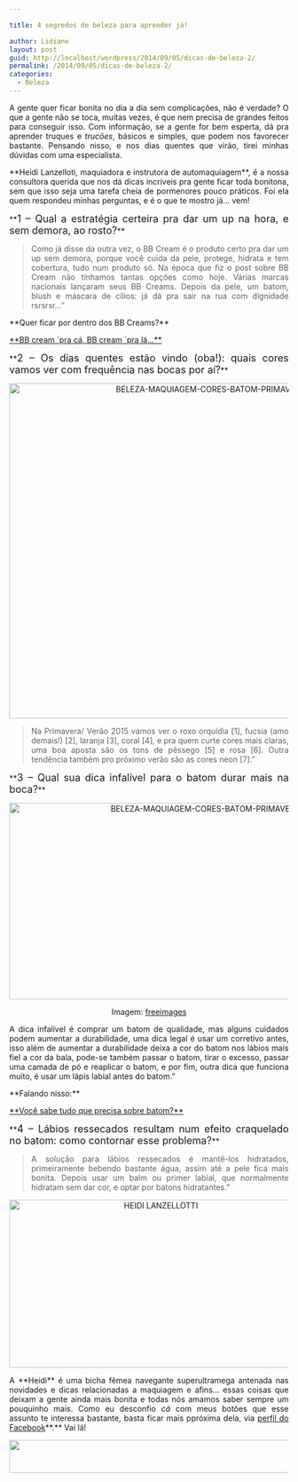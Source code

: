 ```yaml
---

title: 4 segredos de beleza para aprender já!

author: Lidiane
layout: post
guid: http://localhost/wordpress/2014/09/05/dicas-de-beleza-2/
permalink: /2014/09/05/dicas-de-beleza-2/
categories:
  - Beleza
---
```

<p align="justify">
  A gente quer ficar bonita no dia a dia sem complicações, não é verdade? O que a gente não se toca, muitas vezes, é que nem precisa de grandes feitos para conseguir isso. Com informação, se a gente for bem esperta, dá pra aprender truques e <em>trucões</em>, básicos e simples, que podem nos favorecer bastante. Pensando nisso, e nos dias quentes que virão, tirei minhas dúvidas com uma especialista.
</p>

<p align="justify">
  **Heidi Lanzelloti, maquiadora e instrutora de automaquiagem**, é a nossa consultora querida que nos dá dicas incríveis pra gente ficar toda bonitona, sem que isso seja uma tarefa cheia de pormenores pouco práticos. Foi ela quem respondeu minhas perguntas, e é o que te mostro já… vem!
</p>

<p align="justify">
  **<span style="font-size: large;">1 &#8211; Qual a estratégia certeira pra dar um up na hora, e sem demora, ao rosto?</span>**
</p>

> <p align="justify">
>   Como já disse da outra vez, o BB Cream é o produto certo pra dar um up sem demora, porque você cuida da pele, protege, hidrata e tem cobertura, tudo num produto só. Na época que fiz o post sobre BB Cream não tínhamos tantas opções como hoje. Várias marcas nacionais lançaram seus BB Creams. Depois da pele, um batom, blush e máscara de cílios: já dá pra sair na rua com dignidade rsrsrsr…”
> </p>

<p align="justify">
  **Quer ficar por dentro dos BB Creams?**
</p>

<p align="justify">
  <a href="http://www.trololodemulher.com.br/2013/07/22/bb-cream/" target="_blank">**BB cream ´pra cá, BB cream ´pra lá…**</a>
</p>

<p align="justify">
  **<span style="font-size: large;">2 &#8211; Os dias quentes estão vindo (oba!): quais cores vamos ver com frequência nas bocas por aí?</span>**
</p>

<p align="center">
  <a href="http://www.trololodemulher.com.br/blog/wp-content/uploads/2014/09/BELEZA-MAQUIAGEM-CORES-BATOM-PRIMAVERA-VERÃO-2015.png"><img class="alignnone size-full wp-image-10374" src="http://www.trololodemulher.com.br/blog/wp-content/uploads/2014/09/BELEZA-MAQUIAGEM-CORES-BATOM-PRIMAVERA-VERÃO-2015.png" alt="BELEZA-MAQUIAGEM-CORES-BATOM-PRIMAVERA-VERÃO-2015" width="800" height="604" /></a>
</p>

> <p align="justify">
>   Na Primavera/ Verão 2015 vamos ver o roxo orquídia [1], fucsia (amo demais!) [2], laranja [3], coral [4], e pra quem curte cores mais claras, uma boa aposta são os tons de pêssego [5] e rosa [6]. Outra tendência também pro próximo verão são as cores neon [7].”
> </p>

<p align="justify">
  **<span style="font-size: large;">3 &#8211; Qual sua dica infalível para o batom durar mais na boca?</span>**
</p>

<p align="center">
  <a href="http://www.trololodemulher.com.br/blog/wp-content/uploads/2014/09/BELEZA-MAQUIAGEM-CORES-BATOM-PRIMAVERA-VERÃO-20152.png"><img class="alignnone size-full wp-image-10375" src="http://www.trololodemulher.com.br/blog/wp-content/uploads/2014/09/BELEZA-MAQUIAGEM-CORES-BATOM-PRIMAVERA-VERÃO-20152.png" alt="BELEZA-MAQUIAGEM-CORES-BATOM-PRIMAVERA-VERÃO-2015[2]" width="800" height="354" /></a>
</p>

<p align="center">
  Imagem: <a href="http://www.freeimages.com/" target="_blank">freeimages</a>
</p>

<p align="justify">
  A dica infalível é comprar um batom de qualidade, mas alguns cuidados podem aumentar a durabilidade, uma dica legal é usar um corretivo antes, isso além de aumentar a durabilidade deixa a cor do batom nos lábios mais fiel a cor da bala, pode-se também passar o batom, tirar o excesso, passar uma camada de pó e reaplicar o batom, e por fim, outra dica que funciona muito, é usar um lápis labial antes do batom.”
</p>

<p align="justify">
  **Falando nisso:**
</p>

<p align="justify">
  <a href="http://www.trololodemulher.com.br/2014/06/02/beleza-maquiagem-batom/" target="_blank">**Você sabe tudo que precisa sobre batom?**</a>
</p>

<p align="justify">
  **<span style="font-size: large;">4 &#8211; Lábios ressecados resultam num efeito craquelado no batom: como contornar esse problema?</span>**
</p>

> <p align="justify">
>   A solução para lábios ressecados é mantê-los hidratados, primeiramente bebendo bastante água, assim até a pele fica mais bonita. Depois usar um balm ou primer labial, que normalmente hidratam sem dar cor, e optar por batons hidratantes.”
> </p>

<p align="center">
  <a href="http://www.trololodemulher.com.br/blog/wp-content/uploads/2012/10/HEIDI-LANZELLOTTI.png"><img class="alignnone size-full wp-image-9270" src="http://www.trololodemulher.com.br/blog/wp-content/uploads/2012/10/HEIDI-LANZELLOTTI.png" alt="HEIDI LANZELLOTTI" width="531" height="303" /></a>
</p>

<p align="justify">
  A **Heidi** é uma bicha fêmea navegante superultramega antenada nas novidades e dicas relacionadas a maquiagem e afins… essas coisas que deixam a gente ainda mais bonita e todas nós amamos saber sempre um pouquinho mais. Como eu desconfio <em>cá</em> com meus botões que esse assunto te interessa bastante, basta ficar mais ppróxima dela, via <a href="https://www.facebook.com/heidi.lanzellotti" target="_blank">perfil do Facebook</a>**.** Vai lá!
</p>

<p align="center">
  <a href="http://feedburner.google.com/fb/a/mailverify?uri=blogbichafemea&loc=pt_BR" target="_blank"><img class="alignnone size-full wp-image-8451" title="Assine o Bicha Fêmea grátis!" src="http://www.trololodemulher.com.br/blog/wp-content/uploads/2012/01/rodapé.png" alt="" width="600" height="59" /></a>
</p>

<p align="justify">